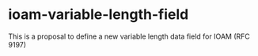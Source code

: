 # ioam-variable-length-field
This is a proposal to define a new variable length data field for IOAM (RFC 9197)
